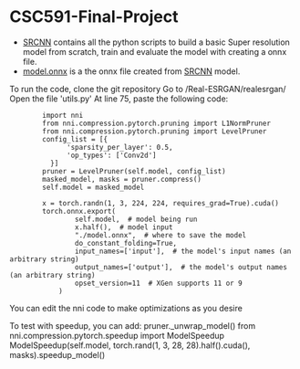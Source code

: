 # CSC591-Final-Project
* [SRCNN](https://github.com/Harshil-Shah99/CSC591-Final-Project/blob/main/SRCNN.ipynb) contains all the python scripts to build a basic Super resolution model from scratch, train and evaluate the model with creating a onnx file. 
* [model.onnx](https://github.com/Harshil-Shah99/CSC591-Final-Project/blob/main/model.onnx) is a the onnx file created from [SRCNN](https://github.com/Harshil-Shah99/CSC591-Final-Project/blob/main/SRCNN.ipynb) model. 

To run the code, clone the git repository
Go to /Real-ESRGAN/realesrgan/
Open the file 'utils.py'
At line 75, paste the following code:

```
        import nni
        from nni.compression.pytorch.pruning import L1NormPruner
        from nni.compression.pytorch.pruning import LevelPruner
        config_list = [{
              'sparsity_per_layer': 0.5,
              'op_types': ['Conv2d']
          }]
        pruner = LevelPruner(self.model, config_list)
        masked_model, masks = pruner.compress()
        self.model = masked_model

        x = torch.randn(1, 3, 224, 224, requires_grad=True).cuda()
        torch.onnx.export(
                self.model,  # model being run
                x.half(),  # model input
                "./model.onnx",  # where to save the model
                do_constant_folding=True,
                input_names=['input'],  # the model's input names (an arbitrary string)
                output_names=['output'],  # the model's output names (an arbitrary string)
                opset_version=11  # XGen supports 11 or 9
            )
```

You can edit the nni code to make optimizations as you desire

To test with speedup, you can add:
 	  pruner._unwrap_model()
        from nni.compression.pytorch.speedup import ModelSpeedup
        ModelSpeedup(self.model, torch.rand(1, 3, 28, 28).half().cuda(), masks).speedup_model()

